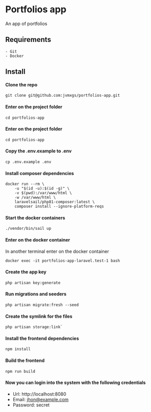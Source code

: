# Portfolios app

An app of portfolios

## Requirements
	- Git
    - Docker

## Install

#### Clone the repo

```
git clone git@github.com:jvmxgs/portfolios-app.git
```


#### Enter on the project folder

```
cd portfolios-app
```


#### Enter on the project folder

```
cd portfolios-app
```


#### Copy the .env.example to .env

```
cp .env.example .env
```


#### Install composer dependencies

```
docker run --rm \
	-u "$(id -u):$(id -g)" \
	-v $(pwd):/var/www/html \
	-w /var/www/html \
	laravelsail/php81-composer:latest \
	composer install --ignore-platform-reqs
```


#### Start the docker containers
```
./vendor/bin/sail up
```

#### Enter on the docker container
In another terminal enter on the docker container
```
docker exec -it portfolios-app-laravel.test-1 bash
```

#### Create the app key
```
php artisan key:generate
```


#### Run migrations and seeders
```
php artisan migrate:fresh --seed
```

#### Create the symlink for the files
```
php artisan storage:link`
```

#### Install the frontend dependencies
```
npm install
```

#### Build the frontend
```
npm run build
```
#### Now you can login into the system with the following credentials
- Url: http://localhost:8080
- Email: jhon@example.com
- Password: secret
